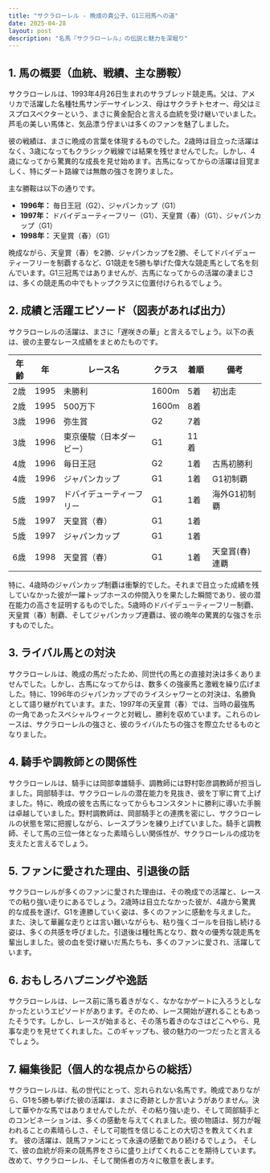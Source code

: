 ```yaml
---
title: "サクラローレル - 晩成の貴公子、G1三冠馬への道"
date: 2025-04-28
layout: post
description: "名馬『サクラローレル』の伝説と魅力を深堀り"
---
```


## 1. 馬の概要（血統、戦績、主な勝鞍）

サクラローレルは、1993年4月26日生まれのサラブレッド競走馬。父は、アメリカで活躍した名種牡馬サンデーサイレンス、母はサクラチトセオー、母父はミスプロスペクターという、まさに黄金配合と言える血統を受け継いでいました。芦毛の美しい馬体と、気品漂う佇まいは多くのファンを魅了しました。

彼の戦績は、まさに晩成の言葉を体現するものでした。2歳時は目立った活躍はなく、3歳になってもクラシック戦線では結果を残せませんでした。しかし、4歳になってから驚異的な成長を見せ始めます。古馬になってからの活躍は目覚ましく、特にダート路線では無敵の強さを誇りました。

主な勝鞍は以下の通りです。

* **1996年：** 毎日王冠（G2）、ジャパンカップ（G1）
* **1997年：** ドバイデューティーフリー（G1）、天皇賞（春）（G1）、ジャパンカップ（G1）
* **1998年：**  天皇賞（春）（G1）


晩成ながら、天皇賞（春）を2勝、ジャパンカップを2勝、そしてドバイデューティーフリーを制覇するなど、G1競走を5勝も挙げた偉大な競走馬として名を刻んでいます。G1三冠馬ではありませんが、古馬になってからの活躍の凄まじさは、多くの競走馬の中でもトップクラスに位置付けられるでしょう。


## 2. 成績と活躍エピソード（図表があれば出力）

サクラローレルの活躍は、まさに「遅咲きの華」と言えるでしょう。以下の表は、彼の主要なレース成績をまとめたものです。

| 年齢 | 年 | レース名             | クラス | 着順 | 備考                               |
|-----|----|----------------------|-------|-----|------------------------------------|
| 2歳  | 1995 | 未勝利               | 1600m | 5着  | 初出走                               |
| 2歳  | 1995 | 500万下             | 1600m | 8着  |                                    |
| 3歳  | 1996 | 弥生賞               | G2    | 7着  |                                    |
| 3歳  | 1996 | 東京優駿（日本ダービー）| G1    | 11着 |                                    |
| 4歳  | 1996 | 毎日王冠             | G2    | 1着  | 古馬初勝利                         |
| 4歳  | 1996 | ジャパンカップ         | G1    | 1着  | G1初制覇                         |
| 5歳  | 1997 | ドバイデューティーフリー | G1    | 1着  | 海外G1初制覇                     |
| 5歳  | 1997 | 天皇賞（春）         | G1    | 1着  |                                    |
| 5歳  | 1997 | ジャパンカップ         | G1    | 1着  |                                    |
| 6歳  | 1998 | 天皇賞（春）         | G1    | 1着  | 天皇賞(春)連覇                     |


特に、4歳時のジャパンカップ制覇は衝撃的でした。それまで目立った成績を残していなかった彼が一躍トップホースの仲間入りを果たした瞬間であり、彼の潜在能力の高さを証明するものでした。5歳時のドバイデューティーフリー制覇、天皇賞（春）制覇、そしてジャパンカップ連覇は、彼の晩年の驚異的な強さを示すものでした。


## 3. ライバル馬との対決

サクラローレルは、晩成の馬だったため、同世代の馬との直接対決は多くありませんでした。しかし、古馬になってからは、数多くの強豪馬と激戦を繰り広げました。特に、1996年のジャパンカップでのライスシャワーとの対決は、名勝負として語り継がれています。また、1997年の天皇賞（春）では、当時の最強馬の一角であったスペシャルウィークと対戦し、勝利を収めています。これらのレースは、サクラローレルの強さと、彼のライバルたちの強さを際立たせるものとなりました。


## 4. 騎手や調教師との関係性

サクラローレルは、騎手には岡部幸雄騎手、調教師には野村彰彦調教師が担当しました。岡部騎手は、サクラローレルの潜在能力を見抜き、彼を丁寧に育て上げました。特に、晩成の彼を古馬になってからもコンスタントに勝利に導いた手腕は卓越していました。野村調教師は、岡部騎手との連携を密にし、サクラローレルの状態を常に把握しながら、レースプランを練り上げていました。騎手と調教師、そして馬の三位一体となった素晴らしい関係性が、サクラローレルの成功を支えたと言えるでしょう。


## 5. ファンに愛された理由、引退後の話

サクラローレルが多くのファンに愛された理由は、その晩成での活躍と、レースでの粘り強い走りにあるでしょう。2歳時は目立たなかった彼が、4歳から驚異的な成長を遂げ、G1を連勝していく姿は、多くのファンに感動を与えました。また、決して華麗な走りとは言い難いながらも、粘り強くゴールを目指し続ける姿は、多くの共感を呼びました。引退後は種牡馬となり、数々の優秀な競走馬を輩出しました。彼の血を受け継いだ馬たちも、多くのファンに愛され、活躍しています。


## 6. おもしろハプニングや逸話

サクラローレルは、レース前に落ち着きがなく、なかなかゲートに入ろうとしなかったというエピソードがあります。そのため、レース開始が遅れることもあったそうです。しかし、レースが始まると、その落ち着きのなさはどこへやら、見事な走りを見せてくれました。このギャップも、彼の魅力の一つだったと言えるでしょう。


## 7. 編集後記（個人的な視点からの総括）

サクラローレルは、私の世代にとって、忘れられない名馬です。晩成でありながら、G1を5勝も挙げた彼の活躍は、まさに奇跡としか言いようがありません。決して華やかな馬ではありませんでしたが、その粘り強い走り、そして岡部騎手とのコンビネーションは、多くの感動を与えてくれました。彼の物語は、努力が報われることの素晴らしさ、そして可能性を信じることの大切さを教えてくれます。  彼の活躍は、競馬ファンにとって永遠の感動であり続けるでしょう。  そして、彼の血統が将来の競馬界をさらに盛り上げてくれることを期待しています。  改めて、サクラローレル、そして関係者の方々に敬意を表します。
